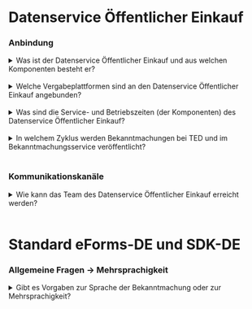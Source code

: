 
# Datenservice Öffentlicher Einkauf

### Anbindung

<details>
<summary>
Was ist der Datenservice Öffentlicher Einkauf und aus welchen Komponenten besteht er?
</summary>

**[Redaktionssystem](https://resy.datenservice-oeffentlicher-einkauf.de/)**: Das Redaktionssystem ist ein Angebot für Vergabestellen und beispielsweise Dienstleister von öffentlichen Auftraggebern oder Zuwendungsempfängern, die kein elektronisches Vergabesystem nutzen.
Mit dem Redaktionssystem können Bekanntmachungen zu europaweiten Vergabeverfahren erfasst, bearbeitet, korrigiert und über den Vermittlungsdienst an TED versendet werden.
<br>
**[Vermittlungsdienst](https://ozg-vermittlungsdienst.de/)**: Der Vermittlungsdienst ist eine reine technische Schnittstelle zur Annahme, Validierung und Weiterleitung von Bekanntmachungen an TED und den Bekanntmachungsservice. Er bietet KEINE Oberfläche zum Erstellen von Bekanntmachungen! Es ist ausschließlich eine Maschine-zu-Maschine Kommunikation möglich, wie z.B. mit einer Vergabestellensoftware.
Diese Anbindung wird durch den Fachverfahrenshersteller durchgeführt.
<br>
**[Self-Service Portal](https://github.com/EFA-FHB/ozg-vermittlungsdienst-doku/blob/main/documentation/SSP.md)**: Das Self-Service-Portal (SSP) ist eine Web-Oberfläche für das Accountmanagement von Accounts des Vermittlungsdienstes. Primär genutzt wird es durch Fachverfahrenshersteller zur Ansicht der Statusinformationen von eingelieferten Bekanntmachungen in einem Dashboard.
<br>
**[Bekanntmachungsservice](https://oeffentlichevergabe.de/)**: Im Bekanntmachungsservice werden alle über den eSender-HUB versendeten EU-weiten und nationalen Bekanntmachungen veröffentlicht. Der Bekanntmachungsservice bietet eine Vielzahl an Recherchemöglichkeiten, damit Bietende ihrem Leistungsspektrum entsprechend zielgenau Bekanntmachungen finden können. Mit Nutzung des ELSTER-Unternehmenskontos stehen zudem weitere Komfortfunktionen wie Speicherung von Suchfunktionen und Benachrichtigungsservices zur Verfügung.
Des Weiteren können die Daten des Bekanntmachungsservice über eine Open Data Schnittstelle in den Formaten eForms-DE, CSV und OCDS nachgenutzt werden.
</details>
<br>

<details>
<summary>
Welche Vergabeplattformen sind an den Datenservice Öffentlicher Einkauf angebunden?
</summary>
Derzeit sind rund 87 Vergabeplattformen aus dem gesamten Bundesgebiet an den Datenservice Öffentlicher Einkauf (DÖE) angebunden. Über diese Anbindungen werden die Bekanntmachungen aus den verschiedenen regionalen und bundesweiten Vergabeplattformen zentral zusammengeführt und bereitgestellt.
</details>
<br>

<details>
<summary>
Was sind die Service- und Betriebszeiten (der Komponenten) des Datenservice Öffentlicher Einkauf?
</summary>
Die Produktiv- und Staging- (Test-)Umgebungen des Datenservice Öffentlicher Einkauf (DÖE) sind rund um die Uhr (24/7) verfügbar. Die Preview-Umgebung steht ebenfalls zu Testzwecken zur Verfügung, ist jedoch nur täglich von 6:00 bis 20:00 Uhr erreichbar.
</details>
<br>

<details>
<summary>
In welchem Zyklus werden Bekanntmachungen bei TED und im Bekanntmachungsservice veröffentlicht?
</summary>
Grundsätzlich werden alle übermittelten Bekanntmachungen ohne Verzögerung an TED bzw. den Bekanntmachungsservice zugestellt. EU-weite Bekanntmachungen müssen zunächst auf TED veröffentlicht werden. Erst nachdem TED die Veröffentlichung abgeschlossen und den Status „PUBLISHED“ zurückgemeldet hat, erfolgt die Weiterleitung dieser Bekanntmachungen an den Bekanntmachungsservice. Der Datenservice Öffentlicher Einkauf (DÖE) wartet dabei bis zu 48 Stunden auf die Veröffentlichung bei TED. Erfolgt innerhalb dieses Zeitraums keine Rückmeldung über die Publizierung, wird die Bekanntmachung dennoch an den Bekanntmachungsservice weitergeleitet. TED selbst unterliegt internen Veröffentlichungsregeln: Bekanntmachungen, die an einem Tag zugestellt und akzeptiert werden, erscheinen frühestens am folgenden Tag auf der Plattform. Eine Ausnahme bilden Wochenenden, da an Samstagen und Sonntagen üblicherweise keine Publizierungen erfolgen. In diesen Fällen werden die Bekanntmachungen am darauffolgenden Montag veröffentlicht. Eine weitere Ausnahme bilden sogenannte „lawfulness warnings“. In diesen Fällen behält sich TED vor, eine Bekanntmachung manuell zu prüfen, bevor sie veröffentlicht wird. Diese Prüfung kann bis zu fünf Tage in Anspruch nehmen.
</details>
<br>

### Kommunikationskanäle

<details>
<summary>
Wie kann das Team des Datenservice Öffentlicher Einkauf erreicht werden?
</summary>

Das Team ist über das folgende [Kontaktformular](https://portal.ozg-vermittlungsdienst.de/contact) zu erreichen.
</details>
<br>


# Standard eForms-DE und SDK-DE

### Allgemeine Fragen -> Mehrsprachigkeit
<details>
<summary>
Gibt es Vorgaben zur Sprache der Bekanntmachung oder zur Mehrsprachigkeit?
</summary>
Es gibt zwar keine Aussage zur Wahl der Sprache von Ausschreibungen in der Vergabeordnung, jedoch ist nach § 23 Abs. 1 Verwaltungsverfahrensgesetz (VwVfG) die Amtssprache deutsch. Dementsprechend ist zu erwarten, dass deutsche Behörden ihre Unterlagen immer mindestens in deutscher Sprache ausfertigen müssen. Mehrsprachigkeit ist natürlich möglich und erlaubt. Für Veröffentlichende Entitäten, die nicht als Behörde klassifiziert werden, ist die Veröffentlichung auch ohne deutsche Sprache in Ordnung.
</details>
<br>
